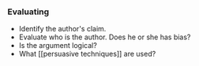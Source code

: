 ### Evaluating
- Identify the author's claim.
- Evaluate who is the author. Does he or she has bias?
- Is the argument logical?
- What [[persuasive techniques]] are used?